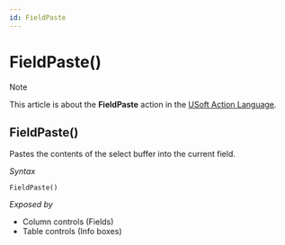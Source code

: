 ```yaml
---
id: FieldPaste
---
```


# FieldPaste()



> [!NOTE]
> This article is about the **FieldPaste** action in the [USoft Action Language](/docs/Task%20flow/Action%20Language%20reference/USoft%20Action%20Language.md).

## **FieldPaste()**

Pastes the contents of the select buffer into the current field.

*Syntax*

```
FieldPaste()
```

*Exposed by*

- Column controls (Fields)
- Table controls (Info boxes)